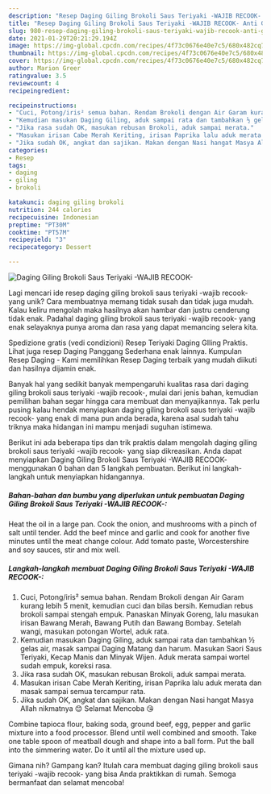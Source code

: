 ```yaml
---
description: "Resep Daging Giling Brokoli Saus Teriyaki -WAJIB RECOOK- Anti Gagal"
title: "Resep Daging Giling Brokoli Saus Teriyaki -WAJIB RECOOK- Anti Gagal"
slug: 980-resep-daging-giling-brokoli-saus-teriyaki-wajib-recook-anti-gagal
date: 2021-01-29T20:21:29.194Z
image: https://img-global.cpcdn.com/recipes/4f73c0676e40e7c5/680x482cq70/daging-giling-brokoli-saus-teriyaki-wajib-recook-foto-resep-utama.jpg
thumbnail: https://img-global.cpcdn.com/recipes/4f73c0676e40e7c5/680x482cq70/daging-giling-brokoli-saus-teriyaki-wajib-recook-foto-resep-utama.jpg
cover: https://img-global.cpcdn.com/recipes/4f73c0676e40e7c5/680x482cq70/daging-giling-brokoli-saus-teriyaki-wajib-recook-foto-resep-utama.jpg
author: Marion Greer
ratingvalue: 3.5
reviewcount: 4
recipeingredient:

recipeinstructions:
- "Cuci, Potong/iris² semua bahan. Rendam Brokoli dengan Air Garam kurang lebih 5 menit, kemudian cuci dan bilas bersih. Kemudian rebus brokoli sampai stengah empuk. Panaskan Minyak Goreng, lalu masukan irisan Bawang Merah, Bawang Putih dan Bawang Bombay. Setelah wangi, masukan potongan Wortel, aduk rata."
- "Kemudian masukan Daging Giling, aduk sampai rata dan tambahkan ½ gelas air, masak sampai Daging Matang dan harum. Masukan Saori Saus Teriyaki, Kecap Manis dan Minyak Wijen. Aduk merata sampai wortel sudah empuk, koreksi rasa."
- "Jika rasa sudah OK, masukan rebusan Brokoli, aduk sampai merata."
- "Masukan irisan Cabe Merah Keriting, irisan Paprika lalu aduk merata dan masak sampai semua tercampur rata."
- "Jika sudah OK, angkat dan sajikan. Makan dengan Nasi hangat Masya Allah nikmatnya 😊 Selamat Mencoba 😘"
categories:
- Resep
tags:
- daging
- giling
- brokoli

katakunci: daging giling brokoli 
nutrition: 244 calories
recipecuisine: Indonesian
preptime: "PT30M"
cooktime: "PT57M"
recipeyield: "3"
recipecategory: Dessert

---
```



![Daging Giling Brokoli Saus Teriyaki -WAJIB RECOOK-](https://img-global.cpcdn.com/recipes/4f73c0676e40e7c5/680x482cq70/daging-giling-brokoli-saus-teriyaki-wajib-recook-foto-resep-utama.jpg)

Lagi mencari ide resep daging giling brokoli saus teriyaki -wajib recook- yang unik? Cara membuatnya memang tidak susah dan tidak juga mudah. Kalau keliru mengolah maka hasilnya akan hambar dan justru cenderung tidak enak. Padahal daging giling brokoli saus teriyaki -wajib recook- yang enak selayaknya punya aroma dan rasa yang dapat memancing selera kita.

Spedizione gratis (vedi condizioni) Resep Teriyaki Daging GIling Praktis. Lihat juga resep Daging Panggang Sederhana enak lainnya. Kumpulan Resep Daging - Kami memilihkan Resep Daging terbaik yang mudah diikuti dan hasilnya dijamin enak.

Banyak hal yang sedikit banyak mempengaruhi kualitas rasa dari daging giling brokoli saus teriyaki -wajib recook-, mulai dari jenis bahan, kemudian pemilihan bahan segar hingga cara membuat dan menyajikannya. Tak perlu pusing kalau hendak menyiapkan daging giling brokoli saus teriyaki -wajib recook- yang enak di mana pun anda berada, karena asal sudah tahu triknya maka hidangan ini mampu menjadi suguhan istimewa.


Berikut ini ada beberapa tips dan trik praktis dalam mengolah daging giling brokoli saus teriyaki -wajib recook- yang siap dikreasikan. Anda dapat menyiapkan Daging Giling Brokoli Saus Teriyaki -WAJIB RECOOK- menggunakan 0 bahan dan 5 langkah pembuatan. Berikut ini langkah-langkah untuk menyiapkan hidangannya.

<!--inarticleads1-->

##### Bahan-bahan dan bumbu yang diperlukan untuk pembuatan Daging Giling Brokoli Saus Teriyaki -WAJIB RECOOK-:



Heat the oil in a large pan. Cook the onion, and mushrooms with a pinch of salt until tender. Add the beef mince and garlic and cook for another five minutes until the meat change colour. Add tomato paste, Worcestershire and soy sauces, stir and mix well. 

<!--inarticleads2-->

##### Langkah-langkah membuat Daging Giling Brokoli Saus Teriyaki -WAJIB RECOOK-:

1. Cuci, Potong/iris² semua bahan. Rendam Brokoli dengan Air Garam kurang lebih 5 menit, kemudian cuci dan bilas bersih. Kemudian rebus brokoli sampai stengah empuk. Panaskan Minyak Goreng, lalu masukan irisan Bawang Merah, Bawang Putih dan Bawang Bombay. Setelah wangi, masukan potongan Wortel, aduk rata.
1. Kemudian masukan Daging Giling, aduk sampai rata dan tambahkan ½ gelas air, masak sampai Daging Matang dan harum. Masukan Saori Saus Teriyaki, Kecap Manis dan Minyak Wijen. Aduk merata sampai wortel sudah empuk, koreksi rasa.
1. Jika rasa sudah OK, masukan rebusan Brokoli, aduk sampai merata.
1. Masukan irisan Cabe Merah Keriting, irisan Paprika lalu aduk merata dan masak sampai semua tercampur rata.
1. Jika sudah OK, angkat dan sajikan. Makan dengan Nasi hangat Masya Allah nikmatnya 😊 Selamat Mencoba 😘


Combine tapioca flour, baking soda, ground beef, egg, pepper and garlic mixture into a food processor. Blend until well combined and smooth. Take one table spoon of meatball dough and shape into a ball form. Put the ball into the simmering water. Do it until all the mixture used up. 

Gimana nih? Gampang kan? Itulah cara membuat daging giling brokoli saus teriyaki -wajib recook- yang bisa Anda praktikkan di rumah. Semoga bermanfaat dan selamat mencoba!
